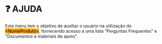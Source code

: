 # ❓ AJUDA

Este menu tem o objetivo de auxiliar o usuário na utilização do <mark style="background-color:orange;">\<NomeProduto></mark>, fornecendo acesso a uma lista “Perguntas Frequentes" e "Documentos e materiais de apoio".
